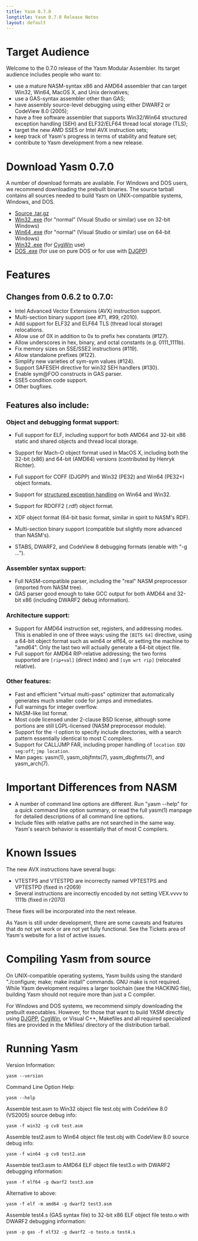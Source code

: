 ```yaml
---
title: Yasm 0.7.0
longtitle: Yasm 0.7.0 Release Notes
layout: default
---
```


Target Audience
===============

Welcome to the 0.7.0 release of the Yasm Modular Assembler.  Its target audience includes people who want to:

 * use a mature NASM-syntax x86 and AMD64 assembler that can target Win32, Win64, MacOS X, and Unix derivatives;
 * use a GAS-syntax assembler other than GAS;
 * have assembly source-level debugging using either DWARF2 or CodeView 8.0 (2005);
 * have a free software assembler that supports Win32/Win64 structured exception handling (SEH) and ELF32/ELF64 thread local storage (TLS);
 * target the new AMD SSE5 or Intel AVX instruction sets;
 * keep track of Yasm's progress in terms of stability and feature set;
 * contribute to Yasm development from a new release.

Download Yasm 0.7.0
===================

A number of download formats are available. For Windows and DOS users, we recommend downloading the prebuilt binaries. The source tarball contains all sources needed to build Yasm on UNIX-compatible systems, Windows, and DOS.

 * [Source .tar.gz]({{site.releases}}/yasm-0.7.0.tar.gz)
 * [Win32 .exe]({{site.releases}}/yasm-0.7.0-win32.exe) (for "normal" (Visual Studio or similar) use on 32-bit Windows)
 * [Win64 .exe]({{site.releases}}/yasm-0.7.0-win64.exe) (for "normal" (Visual Studio or similar) use on 64-bit Windows)
 * [Win32 .exe]({{site.releases}}/yasm-0.7.0-cygwin.exe) (for [CygWin](http://www.cygwin.com/) use)
 * [DOS .exe]({{site.releases}}/yasm-0.7.0-dos.exe) (for use on pure DOS or for use with [DJGPP](http://www.delorie.com/djgpp))

Features
========

Changes from 0.6.2 to 0.7.0:
----------------------------

 * Intel Advanced Vector Extensions (AVX) instruction support.
 * Multi-section binary support (see #71, #99, r2010).
 * Add support for ELF32 and ELF64 TLS (thread local storage) relocations.
 * Allow use of 0X in addition to 0x to prefix hex constants (#127).
 * Allow underscores in hex, binary, and octal constants (e.g. 0111_1111b).
 * Fix memory sizes on SSE/SSE2 instructions (#119).
 * Allow standalone prefixes (#122).
 * Simplify new varieties of sym-sym values (#124).
 * Support SAFESEH directive for win32 SEH handlers (#130).
 * Enable sym@FOO constructs in GAS parser.
 * SSE5 condition code support.
 * Other bugfixes.

Features also include:
----------------------

### Object and debugging format support:

 * Full support for ELF, including support for both AMD64 and 32-bit x86 static and shared objects and thread local storage.
 * Support for Mach-O object format used in MacOS X, including both the 32-bit (x86) and 64-bit (AMD64) versions (contributed by Henryk Richter).
 * Full support for COFF (DJGPP) and Win32 (PE32) and Win64 (PE32+) object formats.
 * Support for [structured exception handling]({{site.manual}}/objfmt-win64-exception.html) on Win64 and Win32.
 * Support for RDOFF2 (.rdf) object format.
 * XDF object format (64-bit basic format, similar in spirit to NASM's RDF).
 * Multi-section binary support (compatible but slightly more advanced than NASM's).

 * STABS, DWARF2, and CodeView 8 debugging formats (enable with "-g ...").

### Assembler syntax support:

 * Full NASM-compatible parser, including the "real" NASM preprocessor (imported from NASM tree).
 * GAS parser good enough to take GCC output for both AMD64 and 32-bit x86 (including DWARF2 debug information).

### Architecture support:

 * Support for AMD64 instruction set, registers, and addressing modes. This is enabled in one of three ways: using the `[BITS 64]` directive, using a 64-bit object format such as win64 or elf64, or setting the machine to "amd64".  Only the last two will actually generate a 64-bit object file.
 * Full support for AMD64 RIP-relative addressing; the two forms supported are `[rip+val]` (direct index) and `[sym wrt rip]` (relocated relative).

### Other features:

 * Fast and efficient "virtual multi-pass" optimizer that automatically generates much smaller code for jumps and immediates.
 * Full warnings for integer overflow.
 * NASM-like list format.
 * Most code licensed under 2-clause BSD license, although some portions are still LGPL-licensed (NASM preprocessor module).
 * Support for the -I option to specify include directories, with a search pattern essentially identical to most C compilers.
 * Support for CALL/JMP FAR, including proper handling of `location EQU seg:off`; `jmp location`.
 * Man pages: yasm(1), yasm_objfmts(7), yasm_dbgfmts(7), and yasm_arch(7).

Important Differences from NASM
===============================

 * A number of command line options are different. Run "yasm --help" for a quick command line option summary, or read the full yasm(1) manpage for detailed descriptions of all command line options.
 * Include files with relative paths are not searched in the same way.  Yasm's search behavior is essentially that of most C compilers.

Known Issues
============

The new AVX instructions have several bugs:

 * VTESTPS and VTESTPD are incorrectly named VPTESTPS and VPTESTPD (fixed in r2069)
 * Several instructions are incorrectly encoded by not setting VEX.vvvv to 1111b (fixed in r2070)

These fixes will be incorporated into the next release.

As Yasm is still under development, there are some caveats and features that do not yet work or are not yet fully functional.  See the Tickets area of Yasm's website for a list of active issues.

Compiling Yasm from source
==========================

On UNIX-compatible operating systems, Yasm builds using the standard "./configure; make; make install" commands. GNU make is not required. While Yasm development requires a larger toolchain (see the HACKING file), building Yasm should not require more than just a C compiler.

For Windows and DOS systems, we recommend simply downloading the prebuilt executables. However, for those that want to build YASM directly using [DJGPP](http://www.delorie.com/djgpp/), [CygWin](http://www.cygwin.com/), or Visual C++, Makefiles and all required specialized files are provided in the Mkfiles/ directory of the distribution tarball.

Running Yasm
============

Version Information:

    yasm --version

Command Line Option Help:

    yasm --help

Assemble test.asm to Win32 object file test.obj with CodeView 8.0 (VS2005) source debug info:

    yasm -f win32 -g cv8 test.asm

Assemble test2.asm to Win64 object file test.obj with CodeView 8.0 source debug info:

    yasm -f win64 -g cv8 test2.asm

Assemble test3.asm to AMD64 ELF object file test3.o with DWARF2 debugging information:

    yasm -f elf64 -g dwarf2 test3.asm

Alternative to above:

    yasm -f elf -m amd64 -g dwarf2 test3.asm

Assemble test4.s (GAS syntax file) to 32-bit x86 ELF object file testo.o with DWARF2 debugging information:

    yasm -p gas -f elf32 -g dwarf2 -o testo.o test4.s

